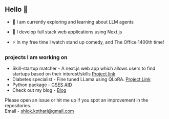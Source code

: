 ## Hello 👋

- 🌱 I am currently exploring and learning about LLM agents

- 🔭 I develop full stack web applications using Next.js

- ⚡ In my free time I watch stand up comedy, and The Office 1400th time!

### projects I am working on
- Skill-startup matcher - A next.js web app which allows users to find startups based on their interest/skills [Project link](https://github.com/effaf/webAgent)
- Diabetes specialist - Fine tuned LLama using QLoRA. [Project Link](https://github.com/effaf/diabetes-chatbot)
- Python package - [CSES AID](https://pypi.org/project/cses-aid/)
- Check out my blog - [Blog](https://github.com/effaf/tech_journal)

Please open an issue or hit me up if you spot an improvement in the repositories. <br>
Email - [shlok.kothari@gmail.com](mailto:shlok.kothari@gmail.com)
<!--
**effaf/effaf** is a ✨ _special_ ✨ repository because its `README.md` (this file) appears on your GitHub profile.

Here are some ideas to get you started:

- 🔭 I’m currently working on ...
- 🌱 I’m currently learning ...
- 👯 I’m looking to collaborate on ...
- 🤔 I’m looking for help with ...
- 💬 Ask me about ...
- 📫 How to reach me: ...
- 😄 Pronouns: ...
- ⚡ Fun fact: ...
-->
